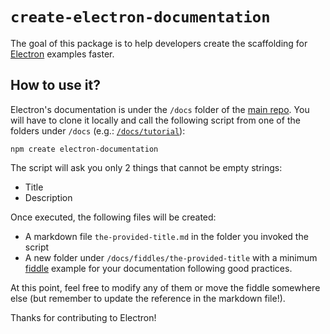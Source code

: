 # `create-electron-documentation`

The goal of this package is to help developers create the scaffolding
for [Electron] examples faster.

## How to use it?

Electron's documentation is under the `/docs` folder of the [main repo].
You will have to clone it locally and call the following script from one
of the folders under `/docs` (e.g.: [`/docs/tutorial`][tutorials]):

```console
npm create electron-documentation
```

The script will ask you only 2 things that cannot be empty strings:

- Title
- Description

Once executed, the following files will be created:

- A markdown file `the-provided-title.md` in the folder you invoked the script
- A new folder under `/docs/fiddles/the-provided-title` with a minimum [fiddle]
  example for your documentation following good practices.

At this point, feel free to modify any of them or move the fiddle somewhere
else (but remember to update the reference in the markdown file!).

Thanks for contributing to Electron!

[electron]: https://www.electronjs.org
[fiddle]: https://www.electronjs.org/fiddle
[main repo]: https://github.com/electron/electron
[tutorials]: https://github.com/electron/electron/tree/master/docs/tutorial
